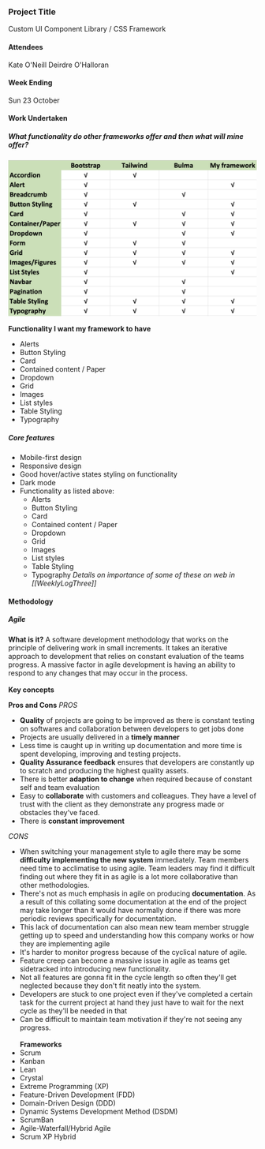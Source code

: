 ### Project Title
Custom UI Component Library / CSS Framework

#### Attendees
Kate O'Neill
Deirdre O'Halloran

#### Week Ending
Sun 23 October

#### Work Undertaken

##### What functionality do other frameworks offer and then what will mine offer?

![table](images/table-functions.png)

**Functionality I want my framework to have**
- Alerts
- Button Styling
- Card
- Contained content / Paper
- Dropdown
- Grid
- Images
- List styles
- Table Styling
- Typography

##### Core features
- Mobile-first design
- Responsive design
- Good hover/active states styling on functionality
- Dark mode
- Functionality as listed above:
	- Alerts
	- Button Styling
	- Card
	- Contained content / Paper
	- Dropdown
	- Grid
	- Images
	- List styles
	- Table Styling
	- Typography
*Details on importance of some of these on web in [[WeeklyLogThree]]*

#### Methodology
##### Agile
**What is it?**
A software development methodology that works on the principle of delivering work in small increments. It takes an iterative approach to development that relies on constant evaluation of the teams progress. A massive factor in agile development is having an ability to respond to any changes that may occur in the process. 
<br><br>
**Key concepts**

**Pros and Cons**
*PROS*
- **Quality** of projects are going to be improved as there is constant testing on softwares and collaboration between developers to get jobs done
- Projects are usually delivered in a **timely manner**
- Less time is caught up in writing up documentation and more time is spent developing, improving and testing projects.
- **Quality Assurance feedback** ensures that developers are constantly up to scratch and producing the highest quality assets.
- There is better **adaption to change** when required because of constant self and team evaluation
- Easy to **collaborate** with customers and colleagues. They have a level of trust with the client as they demonstrate any progress made or obstacles they've faced.
- There is **constant improvement**

*CONS*
- When switching your management style to agile there may be some **difficulty implementing the new system** immediately. Team members need time to acclimatise to using agile. Team leaders may find it difficult finding out where they fit in as agile is a lot more collaborative than other methodologies. 
- There's not as much emphasis in agile on producing **documentation**. As a result of this collating some documentation at the end of the project may take longer than it would have normally done if there was more periodic reviews specifically for documentation.
- This lack of documentation can also mean new team member struggle getting up to speed and understanding how this company works or how they are implementing agile
- It's harder to monitor progress because of the cyclical nature of agile.
- Feature creep can become a massive issue in agile as teams get sidetracked into introducing new functionality.
- Not all features are gonna fit in the cycle length so often they'll get neglected because they don't fit neatly into the system.
- Developers are stuck to one project even if they've completed a certain task for the current project at hand they just have to wait for the next cycle as they'll be needed in that
- Can be difficult to maintain team motivation if they're not seeing any progress.
<br><br>
**Frameworks**
-   Scrum
-   Kanban
-   Lean
-   Crystal
-   Extreme Programming (XP)
-   Feature-Driven Development (FDD)
-   Domain-Driven Design (DDD)
-   Dynamic Systems Development Method (DSDM)
-   ScrumBan
-   Agile-Waterfall/Hybrid Agile
-   Scrum XP Hybrid
